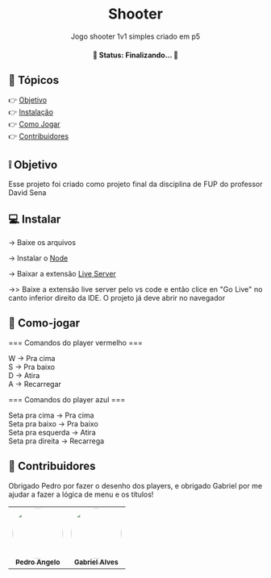 <h1 align="center"> Shooter </h1>

<p align="center">Jogo shooter 1v1 simples criado em p5</p>

<h4 align="center"> 
	  🔨 Status: Finalizando... 🔨
</h4>

 ## 📝 Tópicos

<!--ts-->
  👉 [Objetivo](#Objetivo) <br>
  👉 [Instalação](#Instalação) <br>
  👉 [Como Jogar](#Como-Jogar) <br>
  👉 [Contribuidores](#Contribuidores) <br>
<!--te-->

## ❕ Objetivo

<p align="justify">Esse projeto foi criado como projeto final da disciplina de FUP do professor David Sena</p>

## 💻 Instalar

-> Baixe os arquivos

-> Instalar o <a href="https://nodejs.org/en/">Node</a>

-> Baixar a extensão <a href="https://marketplace.visualstudio.com/items?itemName=ritwickdey.LiveServer">Live Server</a>

<p align="justify"> ->> Baixe a extensão live server pelo vs code e então clice en "Go Live" no canto inferior direito da IDE. O projeto já deve abrir no navegador </p>

## 🏃 Como-jogar
=== Comandos do player vermelho ===<br>

  W -> Pra cima <br>
  S -> Pra baixo <br>
  D -> Atira <br>
  A -> Recarregar <br>

=== Comandos do player azul ===<br>

  Seta pra cima -> Pra cima <br>
  Seta pra baixo -> Pra baixo <br>
  Seta pra esquerda -> Atira <br>
  Seta pra direita -> Recarrega <br>

## 👷 Contribuidores

<p>Obrigado Pedro por fazer o desenho dos players, e obrigado Gabriel por me ajudar a fazer a lógica de menu e os títulos!

  <table>
  <tr>
    <td align="center"><a href="https://github.com/Angelowh"><img style="border-radius: 50%;" src="https://avatars.githubusercontent.com/u/75538299?v=4" width="100px;" alt=""/><br /><sub><b>Pedro Angelo</b></sub></a><br/>
    </td>
    <td align="center"><a href="https://github.com/Gabriel-Alves-Pessoa"><img style="border-radius: 50%;" src="https://avatars.githubusercontent.com/u/75688409?v=4" width="100px;" alt=""/><br /><sub><b>Gabriel Alves</b></sub></a><br/>
    </td>
  </tr>
</table>


 
